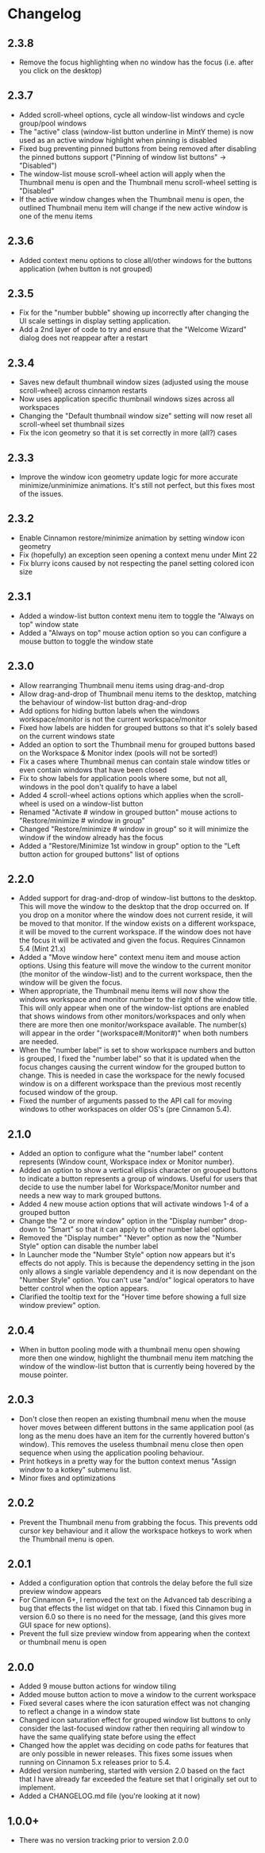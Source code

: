 # Changelog

## 2.3.8

* Remove the focus highlighting when no window has the focus (i.e. after you click on the desktop)

## 2.3.7

* Added scroll-wheel options, cycle all window-list windows and cycle group/pool windows
* The "active" class (window-list button underline in MintY theme) is now used as an active window highlight when pinning is disabled
* Fixed bug preventing pinned buttons from being removed after disabling the pinned buttons support ("Pinning of window list buttons" -> "Disabled")
* The window-list mouse scroll-wheel action will apply when the Thumbnail menu is open and the Thumbnail menu scroll-wheel setting is "Disabled"
* If the active window changes when the Thumbnail menu is open, the outlined Thumbnail menu item will change if the new active window is one of the menu items

## 2.3.6

* Added context menu options to close all/other windows for the buttons application (when button is not grouped)

## 2.3.5

* Fix for the "number bubble" showing up incorrectly after changing the UI scale settings in display setting application.
* Add a 2nd layer of code to try and ensure that the "Welcome Wizard" dialog does not reappear after a restart

## 2.3.4

* Saves new default thumbnail window sizes (adjusted using the mouse scroll-wheel) across cinnamon restarts
* Now uses application specific thumbnail windows sizes across all workspaces
* Changing the "Default thumbnail window size" setting will now reset all scroll-wheel set thumbnail sizes
* Fix the icon geometry so that it is set correctly in more (all?) cases

## 2.3.3

* Improve the window icon geometry update logic for more accurate minimize/unminimize animations. It's still not perfect, but this fixes most of the issues.

## 2.3.2

* Enable Cinnamon restore/minimize animation by setting window icon geometry
* Fix (hopefully) an exception seen opening a context menu under Mint 22
* Fix blurry icons caused by not respecting the panel setting colored icon size

## 2.3.1

* Added a window-list button context menu item to toggle the "Always on top" window state
* Added a "Always on top" mouse action option so you can configure a mouse button to toggle the window state

## 2.3.0

* Allow rearranging Thumbnail menu items using drag-and-drop
* Allow drag-and-drop of Thumbnail menu items to the desktop, matching the behaviour of window-list button drag-and-drop
* Add options for hiding button labels when the windows workspace/monitor is not the current workspace/monitor
* Fixed how labels are hidden for grouped buttons so that it's solely based on the current windows state
* Added an option to sort the Thumbnail menu for grouped buttons based on the Workspace & Monitor index (pools will not be sorted!)
* Fix a cases where Thumbnail menus can contain stale window titles or even contain windows that have been closed
* Fix to show labels for application pools where some, but not all, windows in the pool don't qualify to have a label
* Added 4 scroll-wheel actions options which applies when the scroll-wheel is used on a window-list button
* Renamed "Activate # window in grouped button" mouse actions to "Restore/minimize # window in group"
* Changed "Restore/minimize # window in group" so it will minimize the window if the window already has the focus
* Added a "Restore/Minimize 1st window in group" option to the "Left button action for grouped buttons" list of options

## 2.2.0

* Added support for drag-and-drop of window-list buttons to the desktop. This will move the window to the desktop that the drop occurred on. If you drop on a monitor where the window does not current reside, it will be moved to that monitor. If the window exists on a different workspace, it will be moved to the current workspace. If the window does not have the focus it will be activated and given the focus. Requires Cinnamon 5.4 (Mint 21.x)
* Added a "Move window here" context menu item and mouse action options. Using this feature will move the window to the current monitor (the monitor of the window-list) and to the current workspace, then the window will be given the focus.
* When appropriate, the Thumbnail menu items will now show the windows workspace and monitor number to the right of the window title. This will only appear when one of the window-list options are enabled that shows windows from other monitors/workspaces and only when there are more then one monitor/workspace available. The number(s) will appear in the order "(workspace#/Monitor#)" when both numbers are needed.
* When the "number label" is set to show workspace numbers and button is grouped, I fixed the "number label" so that it is updated when the focus changes causing the current window for the grouped button to change. This is needed in case the workspace for the newly focused window is on a different workspace than the previous most recently focused window of the group.
* Fixed the number of arguments passed to the API call for moving windows to other workspaces on older OS's (pre Cinnamon 5.4).


## 2.1.0

* Added an option to configure what the "number label" content represents (Window count, Workspace index or Monitor number).
* Added an option to show a vertical ellipsis character on grouped buttons to indicate a button represents a group of windows. Useful for users that decide to use the number label for Workspace/Monitor number and needs a new way to mark grouped buttons.
* Added 4 new mouse action options that will activate windows 1-4 of a grouped button
* Change the "2 or more window" option in the "Display number" drop-down to "Smart" so that it can apply to other number label options.
* Removed the "Display number" "Never" option as now the "Number Style" option can disable the number label
* In Launcher mode the "Number Style" option now appears but it's effects do not apply. This is because the dependency setting in the json only allows a single variable dependency and it is now dependant on the "Number Style" option. You can't use "and/or" logical operators to have better control when the option appears.
* Clarified the tooltip text for the "Hover time before showing a full size window preview" option. 

## 2.0.4

* When in button pooling mode with a thumbnail menu open showing more then one window, highlight the thumbnail menu item matching the window of the windlow-list button that is currently being hovered by the mouse pointer.

## 2.0.3

* Don't close then reopen an existing thumbnail menu when the mouse hover moves between different buttons in the same application pool (as long as the menu does have an item for the currently hovered button's window). This removes the useless thumbnail menu close then open sequence when using the application pooling behaviour.
* Print hotkeys in a pretty way for the button context menus "Assign window to a kotkey" submenu list.
* Minor fixes and optimizations

## 2.0.2

* Prevent the Thumbnail menu from grabbing the focus. This prevents odd cursor key behaviour and it allow the workspace hotkeys to work when the Thumbnail menu is open.

## 2.0.1

* Added a configuration option that controls the delay before the full size preview window appears
* For Cinnamon 6+, I removed the text on the Advanced tab describing a bug that effects the list widget on that tab. I fixed this Cinnamon bug in version 6.0 so there is no need for the message, (and this gives more GUI space for new options).
* Prevent the full size preview window from appearing when the context or thumbnail menu is open

## 2.0.0

* Added 9 mouse button actions for window tiling
* Added mouse button action to move a window to the current workspace
* Fixed several cases where the icon saturation effect was not changing to reflect a change in a window state
* Changed icon saturation effect for grouped window list buttons to only consider the last-focused window rather then requiring all window to have the same qualifying state before using the effect
* Changed how the applet was deciding on code paths for features that are only possible in newer releases. This fixes some issues when running on Cinnamon 5.x releases prior to 5.4.
* Added version numbering, started with version 2.0 based on the fact that I have already far exceeded the feature set that I originally set out to implement.
* Added a CHANGELOG.md file (you're looking at it now)

## 1.0.0+

* There was no version tracking prior to version 2.0.0
